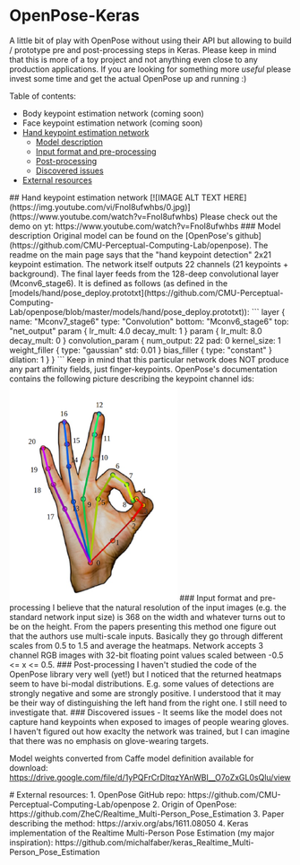 # OpenPose-Keras
A little bit of play with OpenPose without using their API but allowing to build / prototype pre and post-processing steps in Keras. Please keep in mind that this is more of a toy project and not anything even close to any production applications. If you are looking for something more *useful* please invest some time and get the actual OpenPose up and running :)

Table of contents:   
- Body keypoint estimation network (coming soon)
- Face keypoint estimation network (coming soon)
- [Hand keypoint estimation network](#handKeypointEstimationNetwork)
   * [Model description](#handKeypointEstimationNetwork_modelDescription)
   * [Input format and pre-processing](#handKeypointEstimationNetwork_inputFormatAndPreProcessing)
   * [Post-processing](#handKeypointEstimationNetwork_postProcessing)
   * [Discovered issues](#handKeypointEstimationNetwork_issues)
- [External resources](#externalResources)

<a name="handKeypointEstimationNetwork" />
## Hand keypoint estimation network 
[![IMAGE ALT TEXT HERE](https://img.youtube.com/vi/FnoI8ufwhbs/0.jpg)](https://www.youtube.com/watch?v=FnoI8ufwhbs)      
Please check out the demo on yt: https://www.youtube.com/watch?v=FnoI8ufwhbs

<a name="handKeypointEstimationNetwork_modelDescription" />
### Model description 
Original model can be found on the [OpenPose's github](https://github.com/CMU-Perceptual-Computing-Lab/openpose). The readme on the main page says that the "hand keypoint detection" 2x21 keypoint estimation. The network itself outputs 22 channels (21 keypoints + background). The final layer feeds from the 128-deep convolutional layer (Mconv6_stage6). It is defined as follows (as defined in the [models/hand/pose_deploy.prototxt](https://github.com/CMU-Perceptual-Computing-Lab/openpose/blob/master/models/hand/pose_deploy.prototxt)):
```
layer {
  name: "Mconv7_stage6"
  type: "Convolution"
  bottom: "Mconv6_stage6"
  top: "net_output"
  param {
    lr_mult: 4.0
    decay_mult: 1
  }
  param {
    lr_mult: 8.0
    decay_mult: 0
  }
  convolution_param {
    num_output: 22
    pad: 0
    kernel_size: 1
    weight_filler {
      type: "gaussian"
      std: 0.01
    }
    bias_filler {
      type: "constant"
    }
    dilation: 1
  }
}
```
Keep in mind that this particular network does NOT produce any part affinity fields, just finger-keypoints. OpenPose's documentation contains the following picture describing the keypoint channel ids:    
<a href="https://github.com/CMU-Perceptual-Computing-Lab/openpose/blob/master/doc/output.md#face-and-hands"><img src="https://raw.githubusercontent.com/CMU-Perceptual-Computing-Lab/openpose/master/doc/media/keypoints_hand.png" width="300" /></a>

<a name="handKeypointEstimationNetwork_inputFormatAndPreProcessing" />
### Input format and pre-processing
I believe that the natural resolution of the input images (e.g. the standard network input size) is 368 on the width and whatever turns out to be on the height. From the papers presenting this method one figure out that the authors use multi-scale inputs. Basically they go through different scales from 0.5 to 1.5 and average the heatmaps. Network accepts 3 channel RGB images with 32-bit floating point values scaled between -0.5 <= x <= 0.5. 

<a name="handKeypointEstimationNetwork_postProcessing" />
### Post-processing 
I haven't studied the code of the OpenPose library very well (yet!) but I noticed that the returned heatmaps seem to have bi-modal distributions. E.g. some values of detections are strongly negative and some are strongly positive. I understood that it may be their way of distinguishing the left hand from the right one. I still need to investigate that.   

<a name="handKeypointEstimationNetwork_issues" />
### Discovered issues 
- It seems like the model does not capture hand keypoints when exposed to images of people wearing gloves. I haven't figured out how exaclty the network was trained, but I can imagine that there was no emphasis on glove-wearing targets.

Model weights converted from Caffe model definition available for download: https://drive.google.com/file/d/1yPQFrCrDltqzYAnWBl__O7oZxGL0sQlu/view

<a name="externalResources" />
# External resources: 
1. OpenPose GitHub repo: https://github.com/CMU-Perceptual-Computing-Lab/openpose
2. Origin of OpenPose: https://github.com/ZheC/Realtime_Multi-Person_Pose_Estimation
3. Paper describing the method: https://arxiv.org/abs/1611.08050
4. Keras implementation of the Realtime Multi-Person Pose Estimation (my major inspiration): https://github.com/michalfaber/keras_Realtime_Multi-Person_Pose_Estimation
